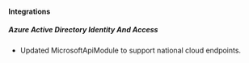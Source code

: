 
#### Integrations
##### Azure Active Directory Identity And Access
- Updated MicrosoftApiModule to support national cloud endpoints.
